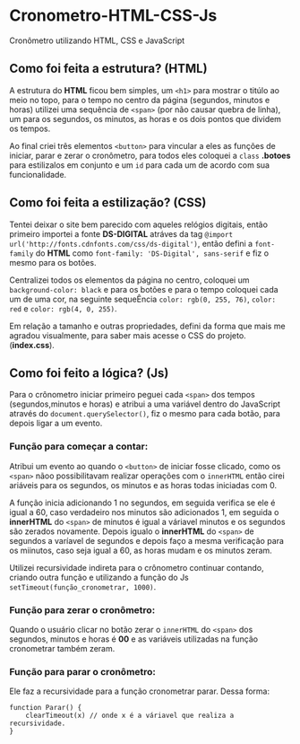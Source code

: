 # Cronometro-HTML-CSS-Js
 Cronômetro utilizando HTML, CSS e JavaScript

## Como foi feita a estrutura? (HTML) ##

A estrutura do **HTML** ficou bem simples, um `<h1>` para mostrar o titúlo ao meio no topo, para o tempo no centro da página (segundos, minutos e horas) utilizei uma sequência de `<span>` (por não causar quebra de linha), um para os segundos, os minutos, as horas e os dois pontos que dividem os tempos.

Ao final criei três elementos `<button>` para vincular a eles as funções de iniciar, parar e zerar o cronômetro, para todos eles coloquei a `class` **.botoes** para estilizalos em conjunto e um `id` para cada um de acordo com sua funcionalidade.

## Como foi feita a estilização? (CSS) ##

Tentei deixar o site bem parecido com aqueles relógios digitais, então primeiro importei a fonte **DS-DIGITAL** atráves da tag `@import url('http://fonts.cdnfonts.com/css/ds-digital')`, então defini a `font-family` do **HTML** como `font-family: 'DS-Digital', sans-serif` e fiz o mesmo para os botões.

Centralizei todos os elementos da página no centro, coloquei um `background-color: black` e para os botões e para o tempo coloquei cada um de uma cor, na seguinte sequeÊncia `color: rgb(0, 255, 76)`, `color: red` e `color: rgb(4, 0, 255)`.

Em relação a tamanho e outras propriedades, defini da forma que mais me agradou visualmente, para saber mais acesse o CSS do projeto. (**index.css**).


## Como foi feito a lógica? (Js) ##

Para o crônometro iniciar primeiro peguei cada `<span>` dos tempos (segundos,minutos e horas) e atribui a uma variável dentro do JavaScript através do `document.querySelector()`, fiz o mesmo para cada botão, para depois ligar a um evento.

### Função para começar a contar: ###

Atribui um evento ao quando o `<button>` de iniciar fosse clicado, como os `<span>` nãoo possibilitavam realizar operações com o `innerHTML` então cirei ariáveis para os segundos, os minutos e as horas todas iniciadas com 0.

A função inicia adicionando 1 no segundos, em seguida verifica se ele é igual a 60, caso verdadeiro nos minutos são adicionados 1, em seguida o **innerHTML** do `<span>` de minutos é igual a váriavel minutos e os segundos são zerados novamente. Depois igualo o **innerHTML** do `<span>` de segundos a varíavel de segundos e depois faço a mesma verificação para os miinutos, caso seja igual a 60, as horas mudam e os minutos zeram.

Utilizei recursividade indireta para o crônometro continuar contando, criando outra função e utilizando a função do Js `setTimeout(função_cronometrar, 1000)`.

### Função para zerar o cronômetro: ###

Quando o usuário clicar no botão zerar o `innerHTML` do `<span>` dos segundos, minutos e horas é **00** e as variáveis utilizadas na função cronometrar também zeram.

### Função para parar o cronômetro: ###

Ele faz a recursividade para a função cronometrar parar. Dessa forma:

```
function Parar() {
    clearTimeout(x) // onde x é a váriavel que realiza a recursividade.
}
```